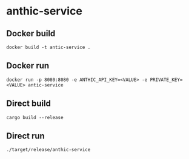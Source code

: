 # anthic-service


## Docker build

```
docker build -t antic-service .
```

## Docker run 

```
docker run -p 8080:8080 -e ANTHIC_API_KEY=<VALUE> -e PRIVATE_KEY=<VALUE> antic-service
```

## Direct build
```
cargo build --release
```

## Direct run
```
./target/release/anthic-service
```

